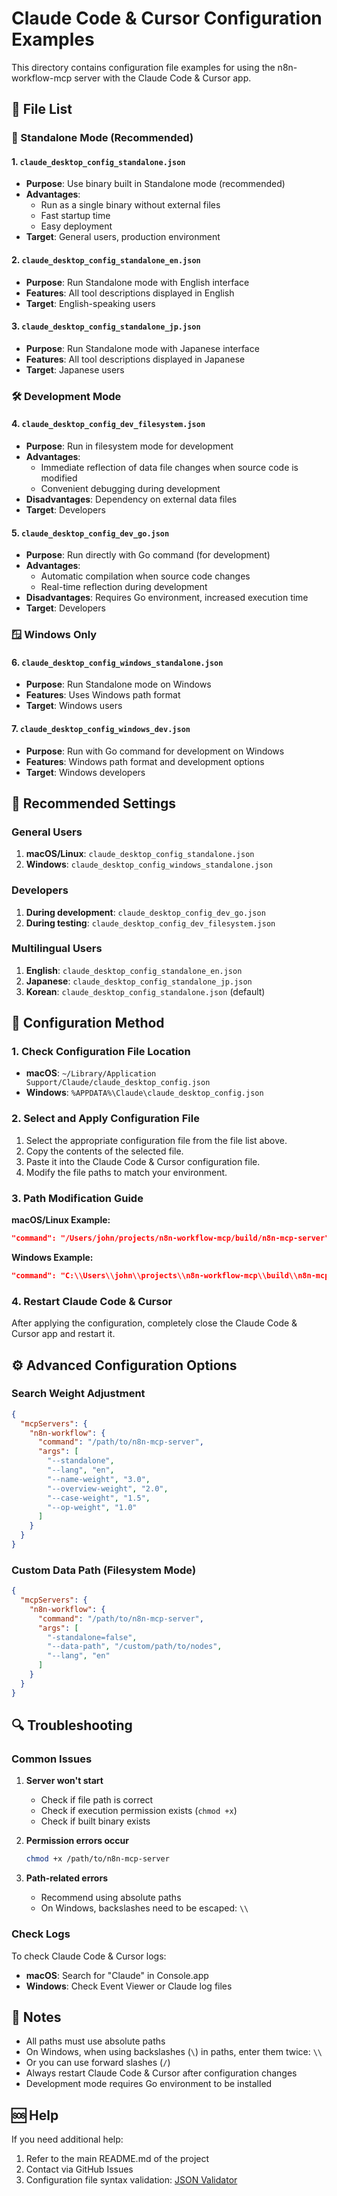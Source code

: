 # Claude Code & Cursor Configuration Examples

This directory contains configuration file examples for using the n8n-workflow-mcp server with the Claude Code & Cursor app.

## 📁 File List

### 🚀 Standalone Mode (Recommended)

#### 1. `claude_desktop_config_standalone.json`
- **Purpose**: Use binary built in Standalone mode (recommended)
- **Advantages**: 
  - Run as a single binary without external files
  - Fast startup time
  - Easy deployment
- **Target**: General users, production environment

#### 2. `claude_desktop_config_standalone_en.json`
- **Purpose**: Run Standalone mode with English interface
- **Features**: All tool descriptions displayed in English
- **Target**: English-speaking users

#### 3. `claude_desktop_config_standalone_jp.json`
- **Purpose**: Run Standalone mode with Japanese interface
- **Features**: All tool descriptions displayed in Japanese
- **Target**: Japanese users

### 🛠 Development Mode

#### 4. `claude_desktop_config_dev_filesystem.json`
- **Purpose**: Run in filesystem mode for development
- **Advantages**: 
  - Immediate reflection of data file changes when source code is modified
  - Convenient debugging during development
- **Disadvantages**: Dependency on external data files
- **Target**: Developers

#### 5. `claude_desktop_config_dev_go.json`
- **Purpose**: Run directly with Go command (for development)
- **Advantages**: 
  - Automatic compilation when source code changes
  - Real-time reflection during development
- **Disadvantages**: Requires Go environment, increased execution time
- **Target**: Developers

### 🪟 Windows Only

#### 6. `claude_desktop_config_windows_standalone.json`
- **Purpose**: Run Standalone mode on Windows
- **Features**: Uses Windows path format
- **Target**: Windows users

#### 7. `claude_desktop_config_windows_dev.json`
- **Purpose**: Run with Go command for development on Windows
- **Features**: Windows path format and development options
- **Target**: Windows developers

## 🎯 Recommended Settings

### General Users
1. **macOS/Linux**: `claude_desktop_config_standalone.json`
2. **Windows**: `claude_desktop_config_windows_standalone.json`

### Developers
1. **During development**: `claude_desktop_config_dev_go.json`
2. **During testing**: `claude_desktop_config_dev_filesystem.json`

### Multilingual Users
1. **English**: `claude_desktop_config_standalone_en.json`
2. **Japanese**: `claude_desktop_config_standalone_jp.json`
3. **Korean**: `claude_desktop_config_standalone.json` (default)

## 🔧 Configuration Method

### 1. Check Configuration File Location
- **macOS**: `~/Library/Application Support/Claude/claude_desktop_config.json`
- **Windows**: `%APPDATA%\Claude\claude_desktop_config.json`

### 2. Select and Apply Configuration File
1. Select the appropriate configuration file from the file list above.
2. Copy the contents of the selected file.
3. Paste it into the Claude Code & Cursor configuration file.
4. Modify the file paths to match your environment.

### 3. Path Modification Guide

**macOS/Linux Example:**
```json
"command": "/Users/john/projects/n8n-workflow-mcp/build/n8n-mcp-server"
```

**Windows Example:**
```json
"command": "C:\\Users\\john\\projects\\n8n-workflow-mcp\\build\\n8n-mcp-server.exe"
```

### 4. Restart Claude Code & Cursor
After applying the configuration, completely close the Claude Code & Cursor app and restart it.

## ⚙️ Advanced Configuration Options

### Search Weight Adjustment
```json
{
  "mcpServers": {
    "n8n-workflow": {
      "command": "/path/to/n8n-mcp-server",
      "args": [
        "--standalone",
        "--lang", "en",
        "--name-weight", "3.0",
        "--overview-weight", "2.0",
        "--case-weight", "1.5",
        "--op-weight", "1.0"
      ]
    }
  }
}
```

### Custom Data Path (Filesystem Mode)
```json
{
  "mcpServers": {
    "n8n-workflow": {
      "command": "/path/to/n8n-mcp-server",
      "args": [
        "-standalone=false",
        "--data-path", "/custom/path/to/nodes",
        "--lang", "en"
      ]
    }
  }
}
```

## 🔍 Troubleshooting

### Common Issues

1. **Server won't start**
   - Check if file path is correct
   - Check if execution permission exists (`chmod +x`)
   - Check if built binary exists

2. **Permission errors occur**
   ```bash
   chmod +x /path/to/n8n-mcp-server
   ```

3. **Path-related errors**
   - Recommend using absolute paths
   - On Windows, backslashes need to be escaped: `\\`

### Check Logs
To check Claude Code & Cursor logs:
- **macOS**: Search for "Claude" in Console.app
- **Windows**: Check Event Viewer or Claude log files

## 📝 Notes

- All paths must use absolute paths
- On Windows, when using backslashes (`\`) in paths, enter them twice: `\\`
- Or you can use forward slashes (`/`)
- Always restart Claude Code & Cursor after configuration changes
- Development mode requires Go environment to be installed

## 🆘 Help

If you need additional help:
1. Refer to the main README.md of the project
2. Contact via GitHub Issues
3. Configuration file syntax validation: [JSON Validator](https://jsonlint.com/) 